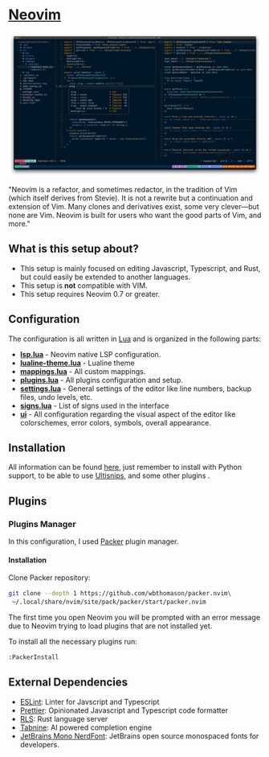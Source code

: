 # [Neovim](https://neovim.io)

![Neovim](./screenshot.png)

"Neovim is a refactor, and sometimes redactor, in the tradition of Vim (which itself derives from Stevie). It is not a rewrite but a continuation and extension of Vim. Many clones and derivatives exist, some very clever—but none are Vim. Neovim is built for users who want the good parts of Vim, and more."

## What is this setup about?
* This setup is mainly focused on editing Javascript, Typescript, and Rust, but could easily be extended to another languages.
* This setup is **not** compatible with VIM.
* This setup requires Neovim 0.7 or greater.

## Configuration

The configuration is all written in [Lua](http://www.lua.org/) and is organized in the following parts:

* **[lsp.lua](https://github.com/theminimalistdeveloper/dotfiles/blob/main/nvim/.config/nvim/lua/lsp.lua)** - Neovim native LSP configuration.
* **[lualine-theme.lua](https://github.com/theminimalistdeveloper/dotfiles/blob/main/nvim/.config/nvim/lua/lualine-theme.lua)** - Lualine theme
* **[mappings.lua](https://github.com/theminimalistdeveloper/dotfiles/blob/main/nvim/.config/nvim/lua/mappings.lua)** - All custom mappings.
* **[plugins.lua](https://github.com/theminimalistdeveloper/dotfiles/blob/main/nvim/.config/nvim/lua/plugins.lua)** - All plugins configuration and setup.
* **[settings.lua](https://github.com/theminimalistdeveloper/dotfiles/blob/main/nvim/.config/nvim/lua/settings.lua)** - General settings of the editor like line numbers, backup files, undo levels, etc.
* **[signs.lua](https://github.com/theminimalistdeveloper/dotfiles/blob/main/nvim/.config/nvim/lua/settings.lua)** - List of signs used in the interface
* **[ui](https://github.com/theminimalistdeveloper/dotfiles/blob/main/nvim/.config/nvim/lua/ui.lua)** - All configuration regarding the visual aspect of the editor like colorschemes, error colors, symbols, overall appearance.

## Installation

All information can be found [here](https://github.com/neovim/neovim/wiki/Installing-Neovim), just remember to install with Python support, to be able to use [Ultisnips](https://github.com/SirVer/ultisnips), and some other plugins .

## Plugins

### Plugins Manager

In this configuration, I used [Packer](https://github.com/wbthomason/packer.nvim) plugin manager.

#### Installation

Clone Packer repository:

```bash
git clone --depth 1 https://github.com/wbthomason/packer.nvim\
 ~/.local/share/nvim/site/pack/packer/start/packer.nvim
```
The first time you open Neovim you will be prompted with an error message due to Neovim trying to load plugins that are not installed yet.

To install all the necessary plugins run:

```bash
:PackerInstall
```
## External Dependencies

* [ESLint](https://eslint.org/docs/user-guide/getting-started): Linter for Javscript and Typescript
* [Prettier](https://prettier.io/): Opinionated Javascript and Typescript code formatter
* [RLS](https://github.com/rust-lang/rls): Rust language server
* [Tabnine](https://github.com/rust-lang/rls): AI powered completion engine
* [JetBrains Mono NerdFont](https://github.com/ryanoasis/nerd-fonts/blob/master/patched-fonts/JetBrainsMono/font-info.md): JetBrains open source monospaced fonts for developers.
